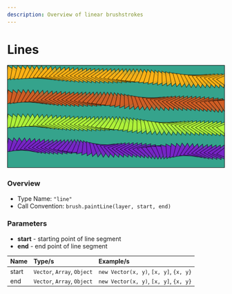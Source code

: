 ```yaml
---
description: Overview of linear brushstrokes
---
```


# Lines

![Linear brushstrokes with rotating triangular brush](../../.gitbook/assets/c7e883.png)

### Overview

* Type Name: `"line"`
* Call Convention: `brush.paintLine(layer, start, end)`

### Parameters

* **start** - starting point of line segment
* **end** - end point of line segment

| Name | Type/s | Example/s |
| :--- | :--- | :--- |
| start | `Vector`, `Array`, `Object` | `new Vector(x, y)`, `[x, y]`, `{x, y}` |
| end | `Vector`, `Array`, `Object` | `new Vector(x, y)`, `[x, y]`, `{x, y}` |

